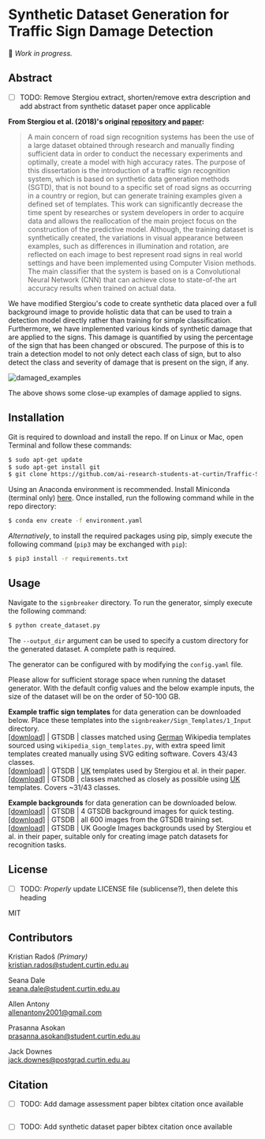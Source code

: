 # Synthetic Dataset Generation for Traffic Sign Damage Detection

🚧 *Work in progress.*

## Abstract
- [ ] TODO: Remove Stergiou extract, shorten/remove extra description and add abstract from synthetic dataset paper once applicable

**From Stergiou et al. (2018)'s original [repository](https://github.com/alexandrosstergiou/Traffic-Sign-Recognition-basd-on-Synthesised-Training-Data) and [paper](https://www.mdpi.com/2504-2289/2/3/19):**
> A main concern of road sign recognition systems has been the use of a large dataset obtained through research and manually finding sufficient data in order to conduct the necessary experiments and optimally, create a model with high accuracy rates. The purpose of this dissertation is the introduction of a traffic sign recognition system, which is based on synthetic data generation methods (SGTD), that is not bound to a specific set of road signs as occurring in a country or region, but can generate training examples given a defined set of templates. This work can significantly decrease the time spent by researches or system developers in order to acquire data and allows the reallocation of the main project focus on the construction of the predictive model. Although, the training dataset is synthetically created, the variations in visual appearance between examples, such as differences in illumination and rotation, are reflected on each image to best represent road signs in real world settings and have been implemented using Computer Vision methods. The main classifier that the system is based on is a Convolutional Neural Network (CNN) that can achieve close to state-of-the art accuracy results when trained on actual data.

We have modified Stergiou's code to create synthetic data placed over a full background image to provide holistic data that can be used to train a detection model directly rather than training for simple classification. Furthermore, we have implemented various kinds of synthetic damage that are applied to the signs. This damage is quantified by using the percentage of the sign that has been changed or obscured. The purpose of this is to train a detection model to not only detect each class of sign, but to also detect the class and severity of damage that is present on the sign, if any.
 
 ![damaged_examples](https://github.com/BunningsWarehouseOfficial/Traffic-Sign-Damage-Detection-using-Synthesised-Training-Data/blob/main/Figures/Damaged_examples.png "Templates")
 
The above shows some close-up examples of damage applied to signs.

## Installation
Git is required to download and install the repo. If on Linux or Mac, open Terminal and follow these commands:
```sh
$ sudo apt-get update
$ sudo apt-get install git
$ git clone https://github.com/ai-research-students-at-curtin/Traffic-Sign-Damage-Detection-using-Synthesised-Training-Data.git
```

Using an Anaconda environment is recommended. Install Miniconda (terminal only) [here](https://docs.conda.io/en/latest/miniconda.html). Once installed, run the following command while in the repo directory:
```sh
$ conda env create -f environment.yaml
```

*Alternatively*, to install the required packages using pip, simply execute the following command (`pip3` may be exchanged with `pip`):
```sh
$ pip3 install -r requirements.txt
```

[comment]: <> (Note that the synthetic dataset SGTSD will need aprox. 10GB and the sample set used for training will be close to 1GB.)


## Usage
Navigate to the `signbreaker` directory. To run the generator, simply execute the following command:
```sh
$ python create_dataset.py
```
The `--output_dir` argument can be used to specify a custom directory for the generated dataset. A complete path is required.

The generator can be configured with by modifying the `config.yaml` file.

Please allow for sufficient storage space when running the dataset generator. With the default config values and the below example inputs, the size of the dataset will be on the order of 50-100 GB.

**Example traffic sign templates** for data generation can be downloaded below. Place these templates into the `signbreaker/Sign_Templates/1_Input` directory. \
[[download]](https://drive.google.com/file/d/1kMAPRSOs9RqAtQu6-fUEn1fqkazIC3Kt/view?usp=sharing) | GTSDB | classes matched using [German](https://en.wikipedia.org/wiki/Road_signs_in_Germany) Wikipedia templates sourced using `wikipedia_sign_templates.py`, with extra speed limit templates created manually using SVG editing software. Covers 43/43 classes. \
[[download]](https://drive.google.com/file/d/1dALYTwtGMGrEXROh8KWBdLzH2_1Jxzmu/view?usp=sharing) | GTSDB | [UK](https://www.gov.uk/guidance/traffic-sign-images) templates used by Stergiou et al. in their paper. \
[[download]](https://drive.google.com/file/d/19_muDfADDh83zwIndZE3bsfbFh9KrGKD/view?usp=sharing) | GTSDB | classes matched as closely as possible using [UK](https://www.gov.uk/guidance/traffic-sign-images) templates. Covers ~31/43 classes.

**Example backgrounds** for data generation can be downloaded below. \
[[download]](https://drive.google.com/file/d/1WCfWVruL0_WxnMaYJ-qzQD0cnFO478fh/view?usp=sharing) | GTSDB | 4 GTSDB background images for quick testing. \
[[download]](https://drive.google.com/file/d/1dWkyX9-lGEE59odbthu3zFdZT9ksQ2nS/view?usp=sharing) | GTSDB | all 600 images from the GTSDB training set. \
[[download]](https://drive.google.com/file/d/1LvKXLakMttnXL7w4R3dl-dgmkv59cpQK/view?usp=sharing) | GTSDB | UK Google Images backgrounds used by Stergiou et al. in their paper, suitable only for creating image patch datasets for recognition tasks.

## License
- [ ] TODO: *Properly* update LICENSE file (sublicense?), then delete this heading

MIT

## Contributors
Kristian Radoš *(Primary)* \
kristian.rados@student.curtin.edu.au

Seana Dale \
seana.dale@student.curtin.edu.au

Allen Antony \
allenantony2001@gmail.com

Prasanna Asokan \
prasanna.asokan@student.curtin.edu.au

Jack Downes \
jack.downes@postgrad.curtin.edu.au

## Citation
- [ ] TODO: Add damage assessment paper bibtex citation once available
```
```
- [ ] TODO: Add synthetic dataset paper bibtex citation once available
```
```
